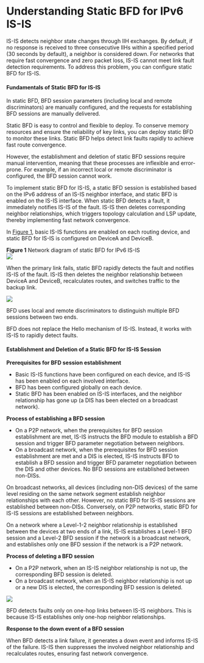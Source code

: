 Understanding Static BFD for IPv6 IS-IS
=======================================

IS-IS detects neighbor state changes through IIH exchanges. By default, if no response is received to three consecutive IIHs within a specified period (30 seconds by default), a neighbor is considered down. For networks that require fast convergence and zero packet loss, IS-IS cannot meet link fault detection requirements. To address this problem, you can configure static BFD for IS-IS.

#### Fundamentals of Static BFD for IS-IS

In static BFD, BFD session parameters (including local and remote discriminators) are manually configured, and the requests for establishing BFD sessions are manually delivered.

Static BFD is easy to control and flexible to deploy. To conserve memory resources and ensure the reliability of key links, you can deploy static BFD to monitor these links. Static BFD helps detect link faults rapidly to achieve fast route convergence.

However, the establishment and deletion of static BFD sessions require manual intervention, meaning that these processes are inflexible and error-prone. For example, if an incorrect local or remote discriminator is configured, the BFD session cannot work.

To implement static BFD for IS-IS, a static BFD session is established based on the IPv6 address of an IS-IS neighbor interface, and static BFD is enabled on the IS-IS interface. When static BFD detects a fault, it immediately notifies IS-IS of the fault. IS-IS then deletes corresponding neighbor relationships, which triggers topology calculation and LSP update, thereby implementing fast network convergence.

In [Figure 1](#EN-US_CONCEPT_0000001176742071__en-us_concept_0275864017_fig_dc_feature_isis_001501), basic IS-IS functions are enabled on each routing device, and static BFD for IS-IS is configured on DeviceA and DeviceB.

**Figure 1** Network diagram of static BFD for IPv6 IS-IS  
![](figure/en-us_image_0000001229122465.png)

When the primary link fails, static BFD rapidly detects the fault and notifies IS-IS of the fault. IS-IS then deletes the neighbor relationship between DeviceA and DeviceB, recalculates routes, and switches traffic to the backup link.

![](public_sys-resources/note_3.0-en-us.png) 

BFD uses local and remote discriminators to distinguish multiple BFD sessions between two ends.

BFD does not replace the Hello mechanism of IS-IS. Instead, it works with IS-IS to rapidly detect faults.



#### Establishment and Deletion of a Static BFD for IS-IS Session

**Prerequisites for BFD session establishment**

* Basic IS-IS functions have been configured on each device, and IS-IS has been enabled on each involved interface.
* BFD has been configured globally on each device.
* Static BFD has been enabled on IS-IS interfaces, and the neighbor relationship has gone up (a DIS has been elected on a broadcast network).

**Process of establishing a BFD session**

* On a P2P network, when the prerequisites for BFD session establishment are met, IS-IS instructs the BFD module to establish a BFD session and trigger BFD parameter negotiation between neighbors.
* On a broadcast network, when the prerequisites for BFD session establishment are met and a DIS is elected, IS-IS instructs BFD to establish a BFD session and trigger BFD parameter negotiation between the DIS and other devices. No BFD sessions are established between non-DISs.

On broadcast networks, all devices (including non-DIS devices) of the same level residing on the same network segment establish neighbor relationships with each other. However, no static BFD for IS-IS sessions are established between non-DISs. Conversely, on P2P networks, static BFD for IS-IS sessions are established between neighbors.

On a network where a Level-1-2 neighbor relationship is established between the devices at two ends of a link, IS-IS establishes a Level-1 BFD session and a Level-2 BFD session if the network is a broadcast network, and establishes only one BFD session if the network is a P2P network.

**Process of deleting a BFD session**

* On a P2P network, when an IS-IS neighbor relationship is not up, the corresponding BFD session is deleted.
* On a broadcast network, when an IS-IS neighbor relationship is not up or a new DIS is elected, the corresponding BFD session is deleted.

![](public_sys-resources/note_3.0-en-us.png) 

BFD detects faults only on one-hop links between IS-IS neighbors. This is because IS-IS establishes only one-hop neighbor relationships.

**Response to the down event of a BFD session**

When BFD detects a link failure, it generates a down event and informs IS-IS of the failure. IS-IS then suppresses the involved neighbor relationship and recalculates routes, ensuring fast network convergence.